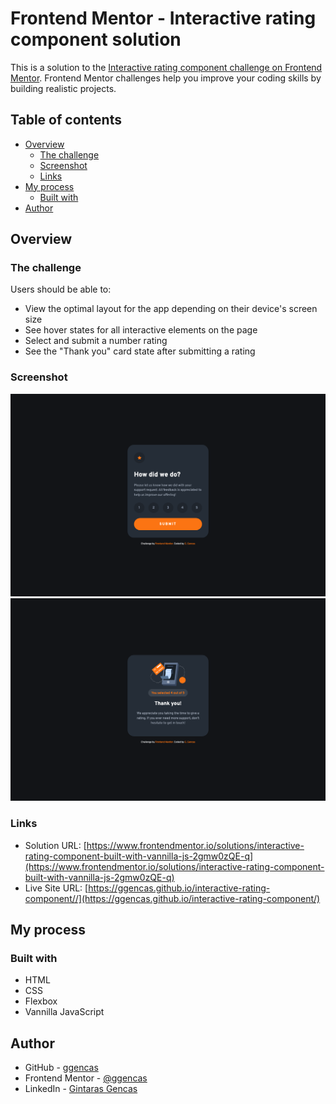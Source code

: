 # Frontend Mentor - Interactive rating component solution

This is a solution to the [Interactive rating component challenge on Frontend Mentor](https://www.frontendmentor.io/challenges/interactive-rating-component-koxpeBUmI). Frontend Mentor challenges help you improve your coding skills by building realistic projects.

## Table of contents

- [Overview](#overview)
  - [The challenge](#the-challenge)
  - [Screenshot](#screenshot)
  - [Links](#links)
- [My process](#my-process)
  - [Built with](#built-with)
- [Author](#author)

## Overview

### The challenge

Users should be able to:

- View the optimal layout for the app depending on their device's screen size
- See hover states for all interactive elements on the page
- Select and submit a number rating
- See the "Thank you" card state after submitting a rating

### Screenshot

![](./images/rating-screenshot.png)
![](./images/thank_you-screenshot.png)

### Links

- Solution URL: [https://www.frontendmentor.io/solutions/interactive-rating-component-built-with-vannilla-js-2gmw0zQE-q](https://www.frontendmentor.io/solutions/interactive-rating-component-built-with-vannilla-js-2gmw0zQE-q)
- Live Site URL: [https://ggencas.github.io/interactive-rating-component//](https://ggencas.github.io/interactive-rating-component/)

## My process

### Built with

- HTML
- CSS
- Flexbox
- Vannilla JavaScript

## Author

- GitHub - [ggencas](https://github.com/ggencas)
- Frontend Mentor - [@ggencas](https://www.frontendmentor.io/profile/ggencas)
- LinkedIn - [Gintaras Gencas](https://www.linkedin.com/in/gintaras-gencas/)
